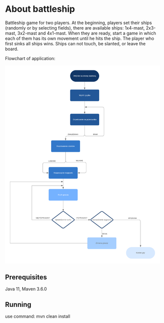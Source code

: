 # About battleship
Battleship game for two players. At the beginning, players set their ships (randomly or by selecting fields),
there are available ships: 1x4-mast, 2x3-mast, 3x2-mast and 4x1-mast.
When they are ready, start a game in which each of them has its own movement until he hits the ship.
The player who first sinks all ships wins. Ships can not touch, be slanted, or leave the board.

Flowchart of application:

![flowchart](battleship.png)

## Prerequisites
Java 11, Maven 3.6.0

## Running
use command: mvn clean install

